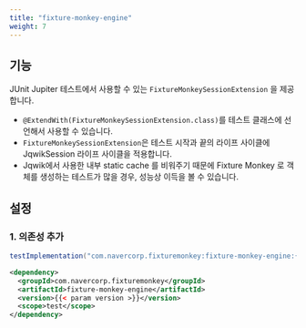 ```yaml
---
title: "fixture-monkey-engine"
weight: 7
---
```


## 기능
JUnit Jupiter 테스트에서 사용할 수 있는 `FixtureMonkeySessionExtension` 을 제공합니다.
- `@ExtendWith(FixtureMonkeySessionExtension.class)`를 테스트 클래스에 선언해서 사용할 수 있습니다.
- `FixtureMonkeySessionExtension`은 테스트 시작과 끝의 라이프 사이클에 JqwikSession 라이프 사이클을 적용합니다. 
- Jqwik에서 사용한 내부 static cache 를 비워주기 때문에 Fixture Monkey 로 객체를 생성하는 테스트가 많을 경우, 성능상 이득을 볼 수 있습니다.

## 설정
### 1. 의존성 추가
```groovy
testImplementation("com.navercorp.fixturemonkey:fixture-monkey-engine:{{< param version >}}")
```

```xml
<dependency>
  <groupId>com.navercorp.fixturemonkey</groupId>
  <artifactId>fixture-monkey-engine</artifactId>
  <version>{{< param version >}}</version>
  <scope>test</scope>
</dependency>
```
